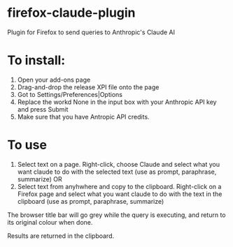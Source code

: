 # firefox-claude-plugin
Plugin for Firefox to send queries to Anthropic's Claude AI

# To install:
1. Open your add-ons page
2. Drag-and-drop the release XPI file onto the page
3. Got to Settings/Preferences|Options
4. Replace the workd None in the input box with your Anthropic API key and press Submit
5. Make sure that you have Antropic API credits.

# To use
1. Select text on a page.  Right-click, choose Claude and select what you want claude to do with the selected text (use as prompt, paraphrase, summarize)  OR
2. Select text from anyhwhere and copy to the clipboard.  Right-click on a Firefox page and select what you want claude to do with the text in the clipboard (use as prompt, paraphrase, summarize)

The browser title bar will go grey while the query is executing, and return to its original colour when done.

Results are returned in the clipboard.  
